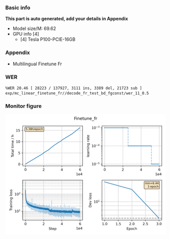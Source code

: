 ### Basic info

**This part is auto generated, add your details in Appendix**

* Model size/M: 69.62
* GPU info \[4\]
  * \[4\] Tesla P100-PCIE-16GB

### Appendix

* Multilingual Finetune Fr

### WER
```
%WER 20.46 [ 28223 / 137927, 3111 ins, 3389 del, 21723 sub ] exp/mc_linear_finetune_fr//decode_fr_test_bd_fgconst/wer_11_0.5

```

### Monitor figure
![monitor](./monitor.png)

